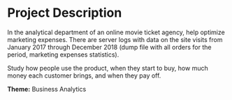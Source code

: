 # Project Description

In the analytical department of an online movie ticket agency, help optimize marketing expenses. There are server logs with data on the site visits from January 2017 through December 2018 (dump file with all orders for the period, marketing expenses statistics). 

Study how people use the product, when they start to buy, how much money each customer brings, and when they pay off. 

**Theme:** Business Analytics